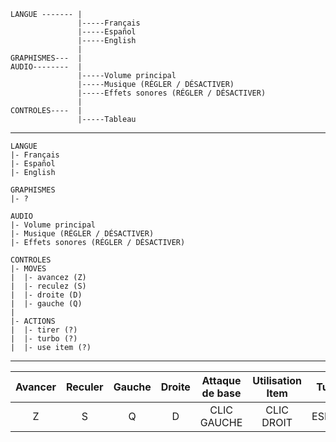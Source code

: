```
LANGUE ------- |
               |-----Français
               |-----Español
               |-----English
               |
GRAPHISMES---  |
AUDIO--------  |
               |-----Volume principal
               |-----Musique (RÉGLER / DÉSACTIVER)
               |-----Effets sonores (RÉGLER / DÉSACTIVER)
               |
CONTROLES----  |
               |-----Tableau
```

---

```
LANGUE
|- Français
|- Español
|- English
```
```
GRAPHISMES
|- ?
```

```
AUDIO
|- Volume principal
|- Musique (RÉGLER / DÉSACTIVER)
|- Effets sonores (RÉGLER / DÉSACTIVER)
```

```
CONTROLES
|- MOVES
|  |- avancez (Z)
|  |- reculez (S)
|  |- droite (D)
|  |- gauche (Q)
|
|- ACTIONS
|  |- tirer (?)
|  |- turbo (?)
|  |- use item (?)
```
---

|Avancer  |Reculer  |Gauche  |Droite  |Attaque de base  |Utilisation Item     |Turbo  |
|:-------:|:-------:|:------:|:------:|:---------------:|:-------------------:|:-----:| 
|Z        |S        |Q       |D       |CLIC GAUCHE      |CLIC DROIT           |ESPACE | 
